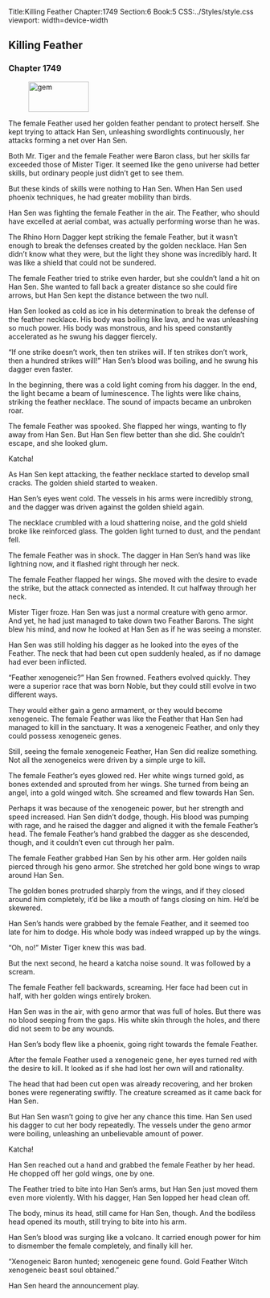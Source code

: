 Title:Killing Feather 
Chapter:1749 
Section:6 
Book:5 
CSS:../Styles/style.css 
viewport: width=device-width
  
## Killing Feather
### Chapter 1749
  
<figure>
	<img src="../Images/gem.gif" alt="gem" id="gem" width="120" height="60" />
</figure>
  

  
The female Feather used her golden feather pendant to protect herself. She kept trying to attack Han Sen, unleashing swordlights continuously, her attacks forming a net over Han Sen.

Both Mr. Tiger and the female Feather were Baron class, but her skills far exceeded those of Mister Tiger. It seemed like the geno universe had better skills, but ordinary people just didn’t get to see them.

But these kinds of skills were nothing to Han Sen. When Han Sen used phoenix techniques, he had greater mobility than birds.

Han Sen was fighting the female Feather in the air. The Feather, who should have excelled at aerial combat, was actually performing worse than he was.

The Rhino Horn Dagger kept striking the female Feather, but it wasn’t enough to break the defenses created by the golden necklace. Han Sen didn’t know what they were, but the light they shone was incredibly hard. It was like a shield that could not be sundered.

The female Feather tried to strike even harder, but she couldn’t land a hit on Han Sen. She wanted to fall back a greater distance so she could fire arrows, but Han Sen kept the distance between the two null.

Han Sen looked as cold as ice in his determination to break the defense of the feather necklace. His body was boiling like lava, and he was unleashing so much power. His body was monstrous, and his speed constantly accelerated as he swung his dagger fiercely.

“If one strike doesn’t work, then ten strikes will. If ten strikes don’t work, then a hundred strikes will!” Han Sen’s blood was boiling, and he swung his dagger even faster.

In the beginning, there was a cold light coming from his dagger. In the end, the light became a beam of luminescence. The lights were like chains, striking the feather necklace. The sound of impacts became an unbroken roar.

The female Feather was spooked. She flapped her wings, wanting to fly away from Han Sen. But Han Sen flew better than she did. She couldn’t escape, and she looked glum.

Katcha!

As Han Sen kept attacking, the feather necklace started to develop small cracks. The golden shield started to weaken.

Han Sen’s eyes went cold. The vessels in his arms were incredibly strong, and the dagger was driven against the golden shield again.

The necklace crumbled with a loud shattering noise, and the gold shield broke like reinforced glass. The golden light turned to dust, and the pendant fell.

The female Feather was in shock. The dagger in Han Sen’s hand was like lightning now, and it flashed right through her neck.

The female Feather flapped her wings. She moved with the desire to evade the strike, but the attack connected as intended. It cut halfway through her neck.

Mister Tiger froze. Han Sen was just a normal creature with geno armor. And yet, he had just managed to take down two Feather Barons. The sight blew his mind, and now he looked at Han Sen as if he was seeing a monster.

Han Sen was still holding his dagger as he looked into the eyes of the Feather. The neck that had been cut open suddenly healed, as if no damage had ever been inflicted.

“Feather xenogeneic?” Han Sen frowned. Feathers evolved quickly. They were a superior race that was born Noble, but they could still evolve in two different ways.

They would either gain a geno armament, or they would become xenogeneic. The female Feather was like the Feather that Han Sen had managed to kill in the sanctuary. It was a xenogeneic Feather, and only they could possess xenogeneic genes.

Still, seeing the female xenogeneic Feather, Han Sen did realize something. Not all the xenogeneics were driven by a simple urge to kill.

The female Feather’s eyes glowed red. Her white wings turned gold, as bones extended and sprouted from her wings. She turned from being an angel, into a gold winged witch. She screamed and flew towards Han Sen.

Perhaps it was because of the xenogeneic power, but her strength and speed increased. Han Sen didn’t dodge, though. His blood was pumping with rage, and he raised the dagger and aligned it with the female Feather’s head. The female Feather’s hand grabbed the dagger as she descended, though, and it couldn’t even cut through her palm.

The female Feather grabbed Han Sen by his other arm. Her golden nails pierced through his geno armor. She stretched her gold bone wings to wrap around Han Sen.

The golden bones protruded sharply from the wings, and if they closed around him completely, it’d be like a mouth of fangs closing on him. He’d be skewered.

Han Sen’s hands were grabbed by the female Feather, and it seemed too late for him to dodge. His whole body was indeed wrapped up by the wings.

“Oh, no!” Mister Tiger knew this was bad.

But the next second, he heard a katcha noise sound. It was followed by a scream.

The female Feather fell backwards, screaming. Her face had been cut in half, with her golden wings entirely broken.

Han Sen was in the air, with geno armor that was full of holes. But there was no blood seeping from the gaps. His white skin through the holes, and there did not seem to be any wounds.

Han Sen’s body flew like a phoenix, going right towards the female Feather.

After the female Feather used a xenogeneic gene, her eyes turned red with the desire to kill. It looked as if she had lost her own will and rationality.

The head that had been cut open was already recovering, and her broken bones were regenerating swiftly. The creature screamed as it came back for Han Sen.

But Han Sen wasn’t going to give her any chance this time. Han Sen used his dagger to cut her body repeatedly. The vessels under the geno armor were boiling, unleashing an unbelievable amount of power.

Katcha!

Han Sen reached out a hand and grabbed the female Feather by her head. He chopped off her gold wings, one by one.

The Feather tried to bite into Han Sen’s arms, but Han Sen just moved them even more violently. With his dagger, Han Sen lopped her head clean off.

The body, minus its head, still came for Han Sen, though. And the bodiless head opened its mouth, still trying to bite into his arm.

Han Sen’s blood was surging like a volcano. It carried enough power for him to dismember the female completely, and finally kill her.

“Xenogeneic Baron hunted; xenogeneic gene found. Gold Feather Witch xenogeneic beast soul obtained.”

Han Sen heard the announcement play.